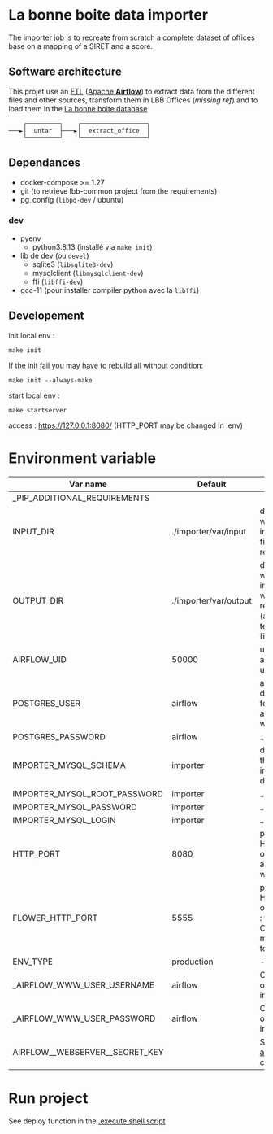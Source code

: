 # La bonne boite data importer

The importer job is to recreate from scratch a complete dataset of offices base on a mapping of a SIRET and a score.

## Software architecture

This projet use an [ETL](https://en.wikipedia.org/wiki/Extract,_transform,_load) ([Apache **Airflow**](https://airflow.apache.org/)) to extract data from the different files and other sources, transform them in LBB Offices (_missing ref_) and to load them in the [La bonne boite database](https://github.com/startupsPoleEmploi/labonneboite)

```
    ┌─────────┐    ┌──────────────────┐
───►│  untar  ├───►│  extract_office  │
    └─────────┘    └──────────────────┘
```

## Dependances

- docker-compose >= 1.27
- git (to retrieve lbb-common project from the requirements)
- pg_config (`libpq-dev` / ubuntu)

### dev

- pyenv
  - python3.8.13 (installé via `make init`)
- lib de dev (ou `devel`)
  - sqlite3 (`libsqlite3-dev`)
  - mysqlclient (`libmysqlclient-dev`)
  - ffi (`libffi-dev`)
- gcc-11 (pour installer compiler python avec la `libffi`)

## Developement

init local env :

```
make init
```

If the init fail you may have to rebuild all without condition:

```
make init --always-make
```

start local env :

```
make startserver
```

access : https://127.0.0.1:8080/ (HTTP_PORT may be changed in .env)

# Environment variable

| Var name                       | Default               | Note                                                                                                           |
|--------------------------------|-----------------------|----------------------------------------------------------------------------------------------------------------|
| _PIP_ADDITIONAL_REQUIREMENTS   |                       |                                                                                                                |
| INPUT_DIR                      | ./importer/var/input  | directory where the importer file are read                                                                     |
| OUTPUT_DIR                     | ./importer/var/output | directory where the importer write it results (and temporary files)                                            |
| AIRFLOW_UID                    | 50000                 | uid of the airflow user                                                                                        |
| POSTGRES_USER                  | airflow               | airflow database for core and workers                                                                          | 
| POSTGRES_PASSWORD              | airflow               | ...                                                                                                            |
| IMPORTER_MYSQL_SCHEMA          | importer              | db info of the importer database                                                                               |
| IMPORTER_MYSQL_ROOT_PASSWORD   | importer              | ...                                                                                                            |
| IMPORTER_MYSQL_PASSWORD        | importer              | ...                                                                                                            |
| IMPORTER_MYSQL_LOGIN           | importer              | ...                                                                                                            |
| HTTP_PORT                      | 8080                  | public HTTP port of the airflow webserver                                                                      |
| FLOWER_HTTP_PORT               | 5555                  | public HTTP port of FLower : the Celery monitoring tool                                                        |
| ENV_TYPE                       | production            | -                                                                                                              |
| _AIRFLOW_WWW_USER_USERNAME     | airflow               | Only used on the 1st init                                                                                      |
| _AIRFLOW_WWW_USER_PASSWORD     | airflow               | Only used on the 1st init                                                                                      |
| AIRFLOW__WEBSERVER__SECRET_KEY |                       | See [airflow config](https://airflow.apache.org/docs/apache-airflow/stable/configurations-ref.html#secret-key) |

# Run project

See deploy function in the [.execute shell script](./.execute.sh#L70)
